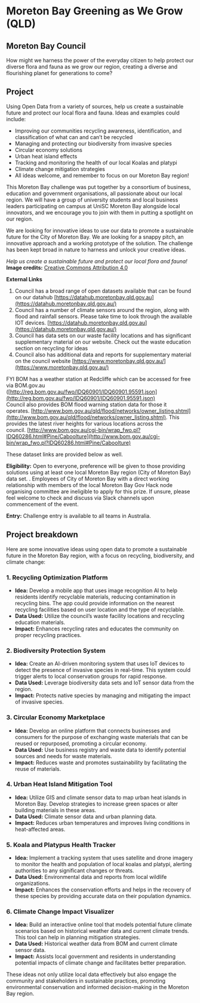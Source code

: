 # Moreton Bay Greening as We Grow (QLD)

## Moreton Bay Council

How might we harness the power of the everyday citizen to help protect our diverse flora and fauna as we grow our region, creating a diverse and flourishing planet for generations to come?

## Project

Using Open Data from a variety of sources, help us create a sustainable future and protect our local flora and fauna. Ideas and examples could include:

-   Improving our communities recycling awareness, identification, and classification of what can and can’t be recycled
-   Managing and protecting our biodiversity from invasive species
-   Circular economy solutions
-   Urban heat island effects
-   Tracking and monitoring the health of our local Koalas and platypi
-   Climate change mitigation strategies
-   All ideas welcome, and remember to focus on our Moreton Bay region!

This Moreton Bay challenge was put together by a consortium of business, education and government organisations, all passionate about our local region. We will have a group of university students and local business leaders participating on campus at UniSC Moreton Bay alongside local innovators, and we encourage you to join with them in putting a spotlight on our region.

We are looking for innovative ideas to use our data to promote a sustainable future for the City of Moreton Bay. We are looking for a snappy pitch, an innovative approach and a working prototype of the solution. The challenge has been kept broad in nature to harness and unlock your creative ideas.

_Help us create a sustainable future and protect our local flora and fauna!_  
**Image credits:** [Creative Commons Attribution 4.0](https://www.moretonbay.qld.gov.au/copyright)

**External Links**

1. Council has a broad range of open datasets available that can be found on our datahub [https://datahub.moretonbay.qld.gov.au](https://datahub.moretonbay.qld.gov.au/)
2. Council has a number of climate sensors around the region, along with flood and rainfall sensors. Please take time to look through the available IOT devices. [https://datahub.moretonbay.qld.gov.au](https://datahub.moretonbay.qld.gov.au/)
3. Council has data sets on our waste facility locations and has significant supplementary material on our website. Check out the waste education section on recycling for ideas
4. Council also has additional data and reports for supplementary material on the council website [https://www.moretonbay.qld.gov.au/](https://www.moretonbay.qld.gov.au/)

FYI BOM has a weather station at Redcliffe which can be accessed for free via BOM.gov.au ([http://reg.bom.gov.au/fwo/IDQ60901/IDQ60901.95591.json](http://reg.bom.gov.au/fwo/IDQ60901/IDQ60901.95591.json)  
Council also provides BOM flood warning station data for those it operates. [http://www.bom.gov.au/qld/flood/networks/owner_listing.shtml](http://www.bom.gov.au/qld/flood/networks/owner_listing.shtml). This provides the latest river heights for various locations across the council. [http://www.bom.gov.au/cgi-bin/wrap_fwo.pl?IDQ60286.html#Pine/Caboolture](http://www.bom.gov.au/cgi-bin/wrap_fwo.pl?IDQ60286.html#Pine/Caboolture)

These dataset links are provided below as well.

**Eligibility:** Open to everyone, preference will be given to those providing solutions using at least one local Moreton Bay region (City of Moreton Bay) data set. . Employees of City of Moreton Bay with a direct working relationship with members of the local Moreton Bay Gov Hack node organising committee are ineligible to apply for this prize. If unsure, please feel welcome to check and discuss via Slack channels upon commencement of the event.

**Entry:** Challenge entry is available to all teams in Australia.

## Project breakdown

Here are some innovative ideas using open data to promote a sustainable future in the Moreton Bay region, with a focus on recycling, biodiversity, and climate change:

### 1. **Recycling Optimization Platform**

-   **Idea:** Develop a mobile app that uses image recognition AI to help residents identify recyclable materials, reducing contamination in recycling bins. The app could provide information on the nearest recycling facilities based on user location and the type of recyclable.
-   **Data Used:** Utilize the council’s waste facility locations and recycling education materials.
-   **Impact:** Enhances recycling rates and educates the community on proper recycling practices.

### 2. **Biodiversity Protection System**

-   **Idea:** Create an AI-driven monitoring system that uses IoT devices to detect the presence of invasive species in real-time. This system could trigger alerts to local conservation groups for rapid response.
-   **Data Used:** Leverage biodiversity data sets and IoT sensor data from the region.
-   **Impact:** Protects native species by managing and mitigating the impact of invasive species.

### 3. **Circular Economy Marketplace**

-   **Idea:** Develop an online platform that connects businesses and consumers for the purpose of exchanging waste materials that can be reused or repurposed, promoting a circular economy.
-   **Data Used:** Use business registry and waste data to identify potential sources and needs for waste materials.
-   **Impact:** Reduces waste and promotes sustainability by facilitating the reuse of materials.

### 4. **Urban Heat Island Mitigation Tool**

-   **Idea:** Utilize GIS and climate sensor data to map urban heat islands in Moreton Bay. Develop strategies to increase green spaces or alter building materials in these areas.
-   **Data Used:** Climate sensor data and urban planning data.
-   **Impact:** Reduces urban temperatures and improves living conditions in heat-affected areas.

### 5. **Koala and Platypus Health Tracker**

-   **Idea:** Implement a tracking system that uses satellite and drone imagery to monitor the health and population of local koalas and platypi, alerting authorities to any significant changes or threats.
-   **Data Used:** Environmental data and reports from local wildlife organizations.
-   **Impact:** Enhances the conservation efforts and helps in the recovery of these species by providing accurate data on their population dynamics.

### 6. **Climate Change Impact Visualizer**

-   **Idea:** Build an interactive online tool that models potential future climate scenarios based on historical weather data and current climate trends. This tool can help in planning mitigation strategies.
-   **Data Used:** Historical weather data from BOM and current climate sensor data.
-   **Impact:** Assists local government and residents in understanding potential impacts of climate change and facilitates better preparation.

These ideas not only utilize local data effectively but also engage the community and stakeholders in sustainable practices, promoting environmental conservation and informed decision-making in the Moreton Bay region.

